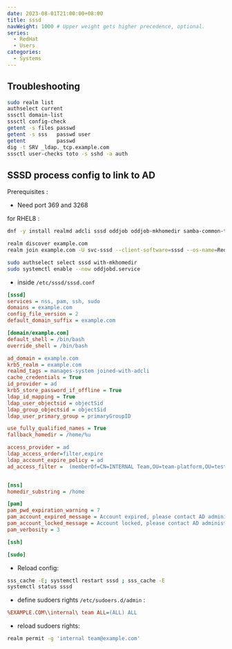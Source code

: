 ```yaml
---
date: 2023-08-01T21:00:00+08:00
title: sssd
navWeight: 1000 # Upper weight gets higher precedence, optional.
series:
  - RedHat
  - Users
categories:
  - Systems
---
```


## Troubleshooting 

```bash
sudo realm list
authselect current
sssctl domain-list
sssctl config-check
getent -s files passwd
getent -s sss   passwd user
getent          passwd
dig -t SRV _ldap._tcp.example.com
sssctl user-checks toto -s sshd -a auth
```

## SSSD process config to link to AD

Prerequisites :

* Need port 369 and 3268

for RHEL8 :

```bash
dnf -y install realmd adcli sssd oddjob oddjob-mkhomedir samba-common-tools krb5-workstation authselect-compat

realm discover example.com
realm join example.com -U svc-sssd --client-software=sssd --os-name=RedHat --os-version=8 

sudo authselect select sssd with-mkhomedir
sudo systemctl enable --now oddjobd.service
```

* inside `/etc/sssd/sssd.conf`

```ini
[sssd]
services = nss, pam, ssh, sudo
domains = example.com
config_file_version = 2
default_domain_suffix = example.com

[domain/example.com]
default_shell = /bin/bash
override_shell = /bin/bash

ad_domain = example.com
krb5_realm = example.com
realmd_tags = manages-system joined-with-adcli
cache_credentials = True
id_provider = ad
krb5_store_password_if_offline = True
ldap_id_mapping = True
ldap_user_objectsid = objectSid
ldap_group_objectsid = objectSid
ldap_user_primary_group = primaryGroupID

use_fully_qualified_names = True
fallback_homedir = /home/%u

access_provider = ad
ldap_access_order=filter,expire
ldap_account_expire_policy = ad
ad_access_filter =  (memberOf=CN=INTERNAL Team,OU=team-platform,OU=test-groups,DC=example,DC=com)


[nss]
homedir_substring = /home

[pam]
pam_pwd_expiration_warning = 7
pam_account_expired_message = Account expired, please contact AD administrator.
pam_account_locked_message = Account locked, please contact AD administrator.
pam_verbosity = 3

[ssh]

[sudo]
```

* Reload config:

```bash
sss_cache -E; systemctl restart sssd ; sss_cache -E
systemctl status sssd
```

* define sudoers rights `/etc/sudoers.d/admin` :

```ini
%EXAMPLE.COM\\internal\ team ALL=(ALL) ALL
```

* reload sudoers rights:

```bash
realm permit -g 'internal team@example.com'
```
